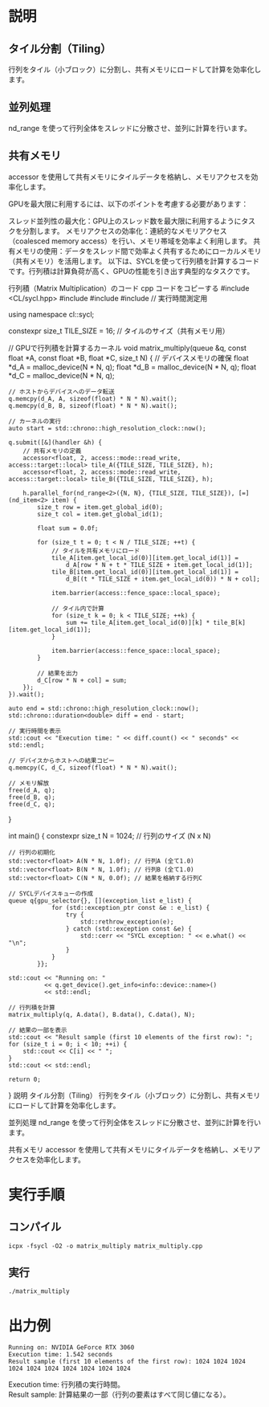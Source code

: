 # 説明
## タイル分割（Tiling）  
行列をタイル（小ブロック）に分割し、共有メモリにロードして計算を効率化します。  

## 並列処理
nd_range を使って行列全体をスレッドに分散させ、並列に計算を行います。 

## 共有メモリ  
accessor を使用して共有メモリにタイルデータを格納し、メモリアクセスを効率化します。   


GPUを最大限に利用するには、以下のポイントを考慮する必要があります：

スレッド並列性の最大化：GPU上のスレッド数を最大限に利用するようにタスクを分割します。
メモリアクセスの効率化：連続的なメモリアクセス（coalesced memory access）を行い、メモリ帯域を効率よく利用します。
共有メモリの使用：データをスレッド間で効率よく共有するためにローカルメモリ（共有メモリ）を活用します。
以下は、SYCLを使って行列積を計算するコードです。行列積は計算負荷が高く、GPUの性能を引き出す典型的なタスクです。

行列積（Matrix Multiplication）のコード
cpp
コードをコピーする
#include <CL/sycl.hpp>
#include <iostream>
#include <vector>
#include <chrono> // 実行時間測定用

using namespace cl::sycl;

constexpr size_t TILE_SIZE = 16; // タイルのサイズ（共有メモリ用）

// GPUで行列積を計算するカーネル
void matrix_multiply(queue &q, const float *A, const float *B, float *C, size_t N) {
    // デバイスメモリの確保
    float *d_A = malloc_device<float>(N * N, q);
    float *d_B = malloc_device<float>(N * N, q);
    float *d_C = malloc_device<float>(N * N, q);

    // ホストからデバイスへのデータ転送
    q.memcpy(d_A, A, sizeof(float) * N * N).wait();
    q.memcpy(d_B, B, sizeof(float) * N * N).wait();

    // カーネルの実行
    auto start = std::chrono::high_resolution_clock::now();

    q.submit([&](handler &h) {
        // 共有メモリの定義
        accessor<float, 2, access::mode::read_write, access::target::local> tile_A({TILE_SIZE, TILE_SIZE}, h);
        accessor<float, 2, access::mode::read_write, access::target::local> tile_B({TILE_SIZE, TILE_SIZE}, h);

        h.parallel_for(nd_range<2>({N, N}, {TILE_SIZE, TILE_SIZE}), [=](nd_item<2> item) {
            size_t row = item.get_global_id(0);
            size_t col = item.get_global_id(1);

            float sum = 0.0f;

            for (size_t t = 0; t < N / TILE_SIZE; ++t) {
                // タイルを共有メモリにロード
                tile_A[item.get_local_id(0)][item.get_local_id(1)] =
                    d_A[row * N + t * TILE_SIZE + item.get_local_id(1)];
                tile_B[item.get_local_id(0)][item.get_local_id(1)] =
                    d_B[(t * TILE_SIZE + item.get_local_id(0)) * N + col];

                item.barrier(access::fence_space::local_space);

                // タイル内で計算
                for (size_t k = 0; k < TILE_SIZE; ++k) {
                    sum += tile_A[item.get_local_id(0)][k] * tile_B[k][item.get_local_id(1)];
                }

                item.barrier(access::fence_space::local_space);
            }

            // 結果を出力
            d_C[row * N + col] = sum;
        });
    }).wait();

    auto end = std::chrono::high_resolution_clock::now();
    std::chrono::duration<double> diff = end - start;

    // 実行時間を表示
    std::cout << "Execution time: " << diff.count() << " seconds" << std::endl;

    // デバイスからホストへの結果コピー
    q.memcpy(C, d_C, sizeof(float) * N * N).wait();

    // メモリ解放
    free(d_A, q);
    free(d_B, q);
    free(d_C, q);
}

int main() {
    constexpr size_t N = 1024; // 行列のサイズ (N x N)

    // 行列の初期化
    std::vector<float> A(N * N, 1.0f); // 行列A (全て1.0)
    std::vector<float> B(N * N, 1.0f); // 行列B (全て1.0)
    std::vector<float> C(N * N, 0.0f); // 結果を格納する行列C

    // SYCLデバイスキューの作成
    queue q{gpu_selector{}, [](exception_list e_list) {
                for (std::exception_ptr const &e : e_list) {
                    try {
                        std::rethrow_exception(e);
                    } catch (std::exception const &e) {
                        std::cerr << "SYCL exception: " << e.what() << "\n";
                    }
                }
            }};

    std::cout << "Running on: " 
              << q.get_device().get_info<info::device::name>() 
              << std::endl;

    // 行列積を計算
    matrix_multiply(q, A.data(), B.data(), C.data(), N);

    // 結果の一部を表示
    std::cout << "Result sample (first 10 elements of the first row): ";
    for (size_t i = 0; i < 10; ++i) {
        std::cout << C[i] << " ";
    }
    std::cout << std::endl;

    return 0;
}
説明
タイル分割（Tiling）
行列をタイル（小ブロック）に分割し、共有メモリにロードして計算を効率化します。

並列処理
nd_range を使って行列全体をスレッドに分散させ、並列に計算を行います。

共有メモリ
accessor を使用して共有メモリにタイルデータを格納し、メモリアクセスを効率化します。

# 実行手順
## コンパイル
```
icpx -fsycl -O2 -o matrix_multiply matrix_multiply.cpp
```

## 実行
``` ./matrix_multiply ```

# 出力例
```
Running on: NVIDIA GeForce RTX 3060
Execution time: 1.542 seconds
Result sample (first 10 elements of the first row): 1024 1024 1024 1024 1024 1024 1024 1024 1024 1024
```
Execution time: 行列積の実行時間。  
Result sample: 計算結果の一部（行列の要素はすべて同じ値になる）。   